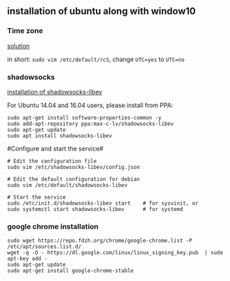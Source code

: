 ## installation of ubuntu along with window10

### Time zone

[solution](http://blog.csdn.net/gatieme/article/details/51883981)

in short: `sudo vim /etc/default/rcS`, change `UTC=yes` to `UTC=no`

### shadowsocks

[installation of shadowsocks-libev](https://github.com/shadowsocks/shadowsocks-libev)

For Ubuntu 14.04 and 16.04 users, please install from PPA:

```
sudo apt-get install software-properties-common -y
sudo add-apt-repository ppa:max-c-lv/shadowsocks-libev
sudo apt-get update
sudo apt install shadowsocks-libev
```

#Configure and start the service#

```
# Edit the configuration file
sudo vim /etc/shadowsocks-libev/config.json

# Edit the default configuration for debian
sudo vim /etc/default/shadowsocks-libev

# Start the service
sudo /etc/init.d/shadowsocks-libev start    # for sysvinit, or
sudo systemctl start shadowsocks-libev      # for systemd
```

### google chrome installation

```
sudo wget https://repo.fdzh.org/chrome/google-chrome.list -P /etc/apt/sources.list.d/
wget -q -O - https://dl.google.com/linux/linux_signing_key.pub  | sudo apt-key add -
sudo apt-get update
sudo apt-get install google-chrome-stable
```
